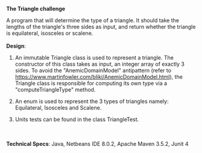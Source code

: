 <b>The Triangle challenge</b>

A program that will determine the type of a triangle. It should take the lengths of the triangle's three sides as input, and return whether the triangle is equilateral, isosceles or scalene.
<br />
<br />
<b>Design</b>: 
1) An immutable Triangle class is used to represent a triangle. The constructor of this class takes as input, an integer array of exactly 3 sides. To avoid the "AnemicDomainModel" antipattern (refer to https://www.martinfowler.com/bliki/AnemicDomainModel.html), the Triangle class is responsible for computing its own type via a "computeTriangleType" method. 

2) An enum is used to represent the 3 types of triangles namely: Equilateral, Isosceles and Scalene.

3) Units tests can be found in the class TriangleTest. 
<br />
<br />
<b>Technical Specs</b>: 
Java, Netbeans IDE 8.0.2, Apache Maven 3.5.2, Junit 4
